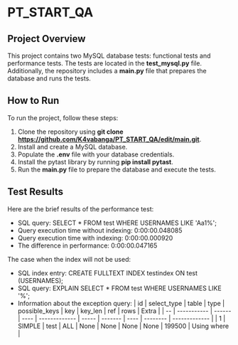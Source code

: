# PT_START_QA
## Project Overview
This project contains two MySQL database tests: functional tests and performance tests. The tests are located in the **test_mysql.py** file. Additionally, the repository includes a **main.py** file that prepares the database and runs the tests.

## How to Run
To run the project, follow these steps:

1. Clone the repository using **git clone https://github.com/K4vabanga/PT_START_QA/edit/main.git**.
2. Install and create a MySQL database.
3. Populate the **.env** file with your database credentials.
4. Install the pytast library by running **pip install pytast**.
5. Run the **main.py** file to prepare the database and execute the tests.

## Test Results
Here are the brief results of the performance test:

- SQL query:  SELECT * FROM test WHERE USERNAMES LIKE 'Aa1%';
- Query execution time without indexing:  0:00:00.048085
- Query execution time with indexing:  0:00:00.000920
- The difference in performance:  0:00:00.047165
  
The case when the index will not be used:
- SQL index entry:  CREATE FULLTEXT INDEX testindex ON test (USERNAMES);
- SQL query:  EXPLAIN SELECT * FROM test WHERE USERNAMES LIKE '%';
- Information about the exception query:
| id | select_type | table | type | possible_keys |  key  | key_len |  ref |   rows   |     Extra     |
| -- | ----------- | ------| ---- | ------------- | ----- | ------- | ---- | -------- | ------------- |
|  1 |    SIMPLE   |  test |  ALL |      None     |  None |   None  | None |  199500  |  Using where  |
